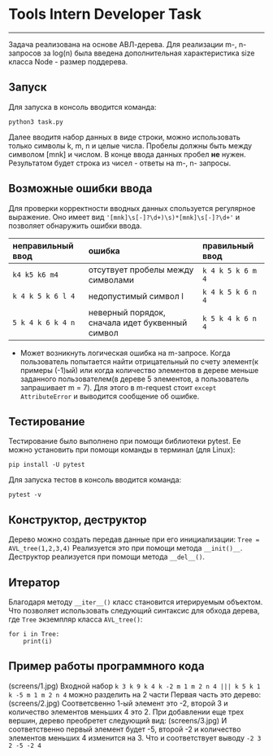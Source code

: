 # Tools Intern Developer Task
---
Задача реализована на основе АВЛ-дерева. Для реализации m-, n- запросов за log(n) была введена дополнительная характеристика size класса Node - размер поддерева. 

## Запуск
Для запуска в консоль вводится команда:
```
python3 task.py
```
Далее вводитя набор данных в виде строки, можно использовать только символы k, m, n и целые числа. Пробелы должны быть между символом [mnk] и числом. В конце ввода данных пробел __не__ нужен. 
Результатом будет строка из чисел - ответы на m-, n- запросы.
## Возможные ошибки ввода
Для проверки корректности вводных данных спользуется регулярное выражение. Оно имеет вид ``` '[mnk]\s[-]?\d+)\s)*[mnk]\s[-]?\d+' ``` и позволяет обнаружить ошибки ввода. 

неправильный ввод | ошибка | правильный ввод
:-----------------|:-------|:---------------
```k4 k5 k6 m4```| отсутвует пробелы между символами| ```k 4 k 5 k 6 m 4```
```k 4 k 5 k 6 l 4``` |недопустимый символ l| ```k 4 k 5 k 6 n 4```
```5 k 4 k 6 k 4 n ```| неверный порядок, сначала идет буквенный символ | ```k 5 k 4 k 6 n 4```

* Может возникнуть логическая ошибка на m-запросе. Когда пользователь попытается найти отрицательный по счету элемент(к примеры (-1)ый) или когда количество элементов в дереве меньше заданного пользователем(в дереве 5 элементов, а пользователь запрашивает m = 7). Для этого в m-request стоит ```except AttributeError``` и выводится сообщение об ошибке. 

## Тестирование
Тестирование было выполнено при помощи библиотеки pytest. Ее можно установить при помощи команды в терминал (для Linux):
``` 
pip install -U pytest 
```
Для запуска тестов в консоль вводится команда: 
```
pytest -v
```


## Конструктор, деструктор
Дерево можно создать передав данные при его инициализации:
``` Tree = AVL_tree(1,2,3,4) ```
Реализуется это при помощи метода ```__init()__```.
Деструктор реализуется при помощи метода ``` __del__() ```.
## Итератор 
Благодаря методу ```__iter__()```  класс становится итерируемым объектом. Что позволяет использовать следующий синтаксис для обхода дерева, где ```Tree``` экземпляр класса ```AVL_tree()```: 
```
for i in Tree:
    print(i)
```

## Пример работы программного кода
(screens/1.jpg)
Входной набор ```k 3 k 9 k 4 k -2 m 1 m 2 n 4 ||| k 5 k 1 k -5 m 1 m 2 n 4```  можно разделить на 2 части
Первая часть это дерево:
(screens/2.jpg)
Соответсвенно 1-ый элемент это -2, второй 3 и количество элементов меньших 4 это 2. 
При добавлении еще трех вершин, дерево преобретет следующий вид:
(screens/3.jpg)
И соответственно первый элемент будет -5, второй -2 и количество элементов меньших 4 изменится на 3.
Что и соответствует выводу ``` -2 3 2 -5 -2 4 ```




